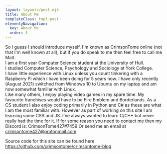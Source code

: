 ```yaml
---
layout: layouts/post.njk
title: About Me
templateClass: tmpl-post
eleventyNavigation:
  key: About Me
  order: 3
---
```


So I guess I should introduce myself. I'm known as CrimsonTome online (not that I'm well known at all), but if you do speak to me then feel free to call me Matt.  
I am a first year Computer Science student at the University of Hull.  
I studied Computer Science, Psychology and Sociology at York College.  
I have little experience with Linux unless you count tinkering with a Raspberry Pi which i have been doing for 5 years now. I have only recently (August 2021) switched from Windows 10 to Ubuntu on my laptop and am now somewhat familiar with Linux.  
Like many others, I enjoy playing video games in my spare time. My favourite franchises would have to be Fire Emblem and Borderlands. As a CS student I also enjoy coding primarily in Python and C# as these are what I am the most familiar with. However as part of working on this site I am learning some CSS and JS. I've always wanted to learn C/C++ but never really had the time for it. 
If for some reason you need to contact me then my Discord is: CrimsonTome427#7459
Or send me an email at <crimsontome427@protonmail.com>

Source code for this site can be found here <https://github.com/crimsontome/crimsontome-blog>  
